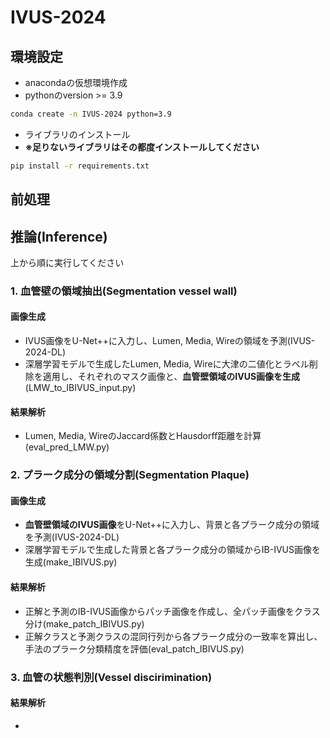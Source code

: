 # IVUS-2024


## 環境設定
- anacondaの仮想環境作成
- pythonのversion >= 3.9
```bash
conda create -n IVUS-2024 python=3.9
```

- ライブラリのインストール
- **※足りないライブラリはその都度インストールしてください**
```bash
pip install -r requirements.txt
```

## 前処理

## 推論(Inference)
上から順に実行してください
<br>

### 1. 血管壁の領域抽出(Segmentation vessel wall)
#### 画像生成
- IVUS画像をU-Net++に入力し、Lumen, Media, Wireの領域を予測(IVUS-2024-DL)
- 深層学習モデルで生成したLumen, Media, Wireに大津の二値化とラベル削除を適用し、それぞれのマスク画像と、**血管壁領域のIVUS画像を生成**(LMW_to_IBIVUS_input.py)

#### 結果解析
- Lumen, Media, WireのJaccard係数とHausdorff距離を計算(eval_pred_LMW.py)

### 2. プラーク成分の領域分割(Segmentation Plaque)
#### 画像生成
- **血管壁領域のIVUS画像**をU-Net++に入力し、背景と各プラーク成分の領域を予測(IVUS-2024-DL)
- 深層学習モデルで生成した背景と各プラーク成分の領域からIB-IVUS画像を生成(make_IBIVUS.py)

#### 結果解析
- 正解と予測のIB-IVUS画像からパッチ画像を作成し、全パッチ画像をクラス分け(make_patch_IBIVUS.py)
- 正解クラスと予測クラスの混同行列から各プラーク成分の一致率を算出し、手法のプラーク分類精度を評価(eval_patch_IBIVUS.py)

### 3. 血管の状態判別(Vessel discirimination)
#### 結果解析
- 
